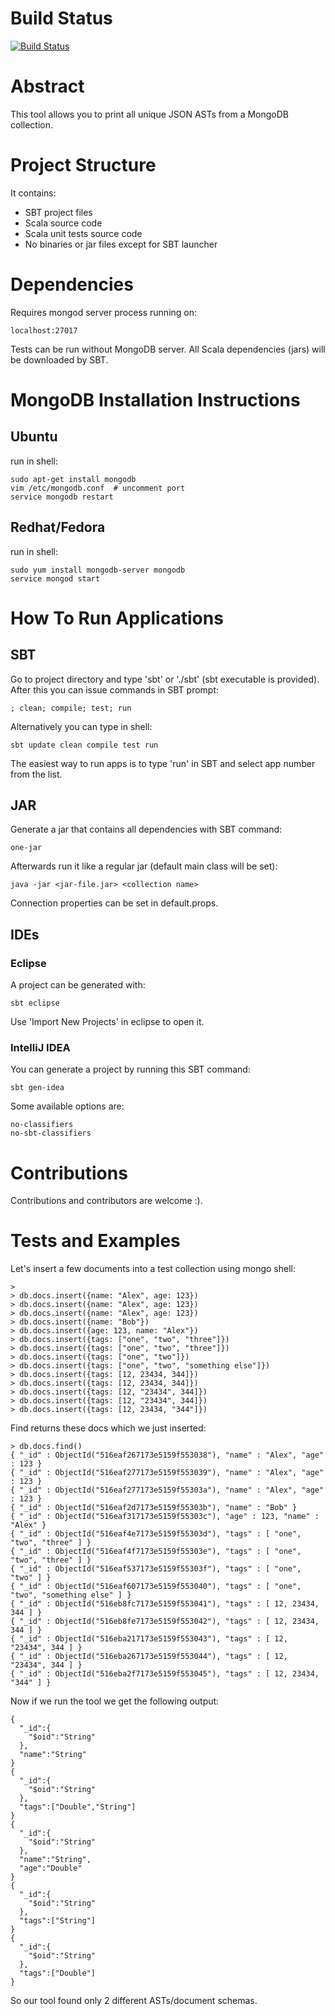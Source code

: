 Build Status
====================
[![Build Status](https://travis-ci.org/izmailoff/MongoDB-Schema-Analyzer.png?branch=master)](https://travis-ci.org/izmailoff/MongoDB-Schema-Analyzer)

Abstract
====================

This tool allows you to print all unique JSON ASTs from
a MongoDB collection.

Project Structure
====================

It contains:
* SBT project files
* Scala source code
* Scala unit tests source code
* No binaries or jar files except for SBT launcher

Dependencies
====================

Requires mongod server process running on:

    localhost:27017

Tests can be run without MongoDB server.
All Scala dependencies (jars) will be downloaded by SBT.

MongoDB Installation Instructions
====================
Ubuntu
-------------
run in shell:

    sudo apt-get install mongodb
    vim /etc/mongodb.conf  # uncomment port
    service mongodb restart

Redhat/Fedora
-------------
run in shell:

    sudo yum install mongodb-server mongodb
    service mongod start

How To Run Applications
====================

SBT
-------------
Go to project directory and type 'sbt' or './sbt' (sbt executable is provided).
After this you can issue commands in SBT prompt:

    ; clean; compile; test; run

Alternatively you can type in shell:

    sbt update clean compile test run

The easiest way to run apps is to type 'run' in SBT and select app number from the list.

JAR
-------------
Generate a jar that contains all dependencies with SBT command:

    one-jar

Afterwards run it like a regular jar (default main class will be set):

    java -jar <jar-file.jar> <collection name>

Connection properties can be set in default.props.

IDEs
-------------
### Eclipse
A project can be generated with:

    sbt eclipse
    
Use 'Import New Projects' in eclipse to open it.

### IntelliJ IDEA
You can generate a project by running this SBT command:

    sbt gen-idea
    
Some available options are:

    no-classifiers
    no-sbt-classifiers

Contributions
====================
Contributions and contributors are welcome :).

Tests and Examples
====================
Let's insert a few documents into a test collection using mongo shell:

    > 
    > db.docs.insert({name: "Alex", age: 123})
    > db.docs.insert({name: "Alex", age: 123})
    > db.docs.insert({name: "Alex", age: 123})
    > db.docs.insert({name: "Bob"})
    > db.docs.insert({age: 123, name: "Alex"})
    > db.docs.insert({tags: ["one", "two", "three"]})
    > db.docs.insert({tags: ["one", "two", "three"]})
    > db.docs.insert({tags: ["one", "two"]})
    > db.docs.insert({tags: ["one", "two", "something else"]})
    > db.docs.insert({tags: [12, 23434, 344]})
    > db.docs.insert({tags: [12, 23434, 344]})
    > db.docs.insert({tags: [12, "23434", 344]})
    > db.docs.insert({tags: [12, "23434", 344]})
    > db.docs.insert({tags: [12, 23434, "344"]})

Find returns these docs which we just inserted:

    > db.docs.find()
    { "_id" : ObjectId("516eaf267173e5159f553038"), "name" : "Alex", "age" : 123 }
    { "_id" : ObjectId("516eaf277173e5159f553039"), "name" : "Alex", "age" : 123 }
    { "_id" : ObjectId("516eaf277173e5159f55303a"), "name" : "Alex", "age" : 123 }
    { "_id" : ObjectId("516eaf2d7173e5159f55303b"), "name" : "Bob" }
    { "_id" : ObjectId("516eaf317173e5159f55303c"), "age" : 123, "name" : "Alex" }
    { "_id" : ObjectId("516eaf4e7173e5159f55303d"), "tags" : [ "one", "two", "three" ] }
    { "_id" : ObjectId("516eaf4f7173e5159f55303e"), "tags" : [ "one", "two", "three" ] }
    { "_id" : ObjectId("516eaf537173e5159f55303f"), "tags" : [ "one", "two" ] }
    { "_id" : ObjectId("516eaf607173e5159f553040"), "tags" : [ "one", "two", "something else" ] }
    { "_id" : ObjectId("516eb8fc7173e5159f553041"), "tags" : [ 12, 23434, 344 ] }
    { "_id" : ObjectId("516eb8fe7173e5159f553042"), "tags" : [ 12, 23434, 344 ] }
    { "_id" : ObjectId("516eba217173e5159f553043"), "tags" : [ 12, "23434", 344 ] }
    { "_id" : ObjectId("516eba267173e5159f553044"), "tags" : [ 12, "23434", 344 ] }
    { "_id" : ObjectId("516eba2f7173e5159f553045"), "tags" : [ 12, 23434, "344" ] }

Now if we run the tool we get the following output:

    {
      "_id":{
        "$oid":"String"
      },
      "name":"String"
    }
    {
      "_id":{
        "$oid":"String"
      },
      "tags":["Double","String"]
    }
    {
      "_id":{
        "$oid":"String"
      },
      "name":"String",
      "age":"Double"
    }
    {
      "_id":{
        "$oid":"String"
      },
      "tags":["String"]
    }
    {
      "_id":{
        "$oid":"String"
      },
      "tags":["Double"]
    }

So our tool found only 2 different ASTs/document schemas.

